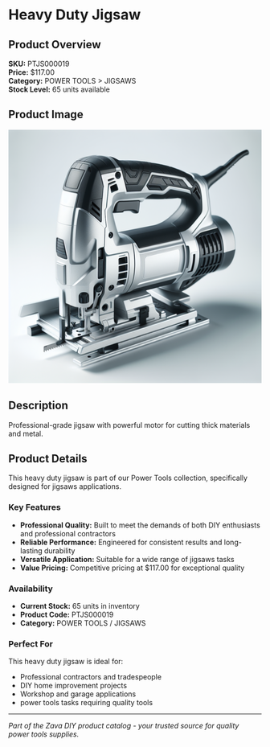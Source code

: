 # Heavy Duty Jigsaw

## Product Overview

**SKU:** PTJS000019  
**Price:** $117.00  
**Category:** POWER TOOLS > JIGSAWS  
**Stock Level:** 65 units available  

## Product Image

![Heavy Duty Jigsaw](https://raw.githubusercontent.com/microsoft/ai-tour-26-zava-diy-dataset-plus-mcp/refs/heads/main/images/power_tools_jigsaws_heavy_duty_jigsaw_20250620_190821.png)

## Description

Professional-grade jigsaw with powerful motor for cutting thick materials and metal.

## Product Details

This heavy duty jigsaw is part of our Power Tools collection, specifically designed for jigsaws applications. 

### Key Features

- **Professional Quality:** Built to meet the demands of both DIY enthusiasts and professional contractors
- **Reliable Performance:** Engineered for consistent results and long-lasting durability
- **Versatile Application:** Suitable for a wide range of jigsaws tasks
- **Value Pricing:** Competitive pricing at $117.00 for exceptional quality

### Availability

- **Current Stock:** 65 units in inventory
- **Product Code:** PTJS000019
- **Category:** POWER TOOLS / JIGSAWS

### Perfect For

This heavy duty jigsaw is ideal for:
- Professional contractors and tradespeople
- DIY home improvement projects  
- Workshop and garage applications
- power tools tasks requiring quality tools

---

*Part of the Zava DIY product catalog - your trusted source for quality power tools supplies.*
